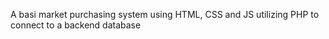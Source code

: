A basi market purchasing system using HTML, CSS and JS utilizing PHP to connect to a backend database
